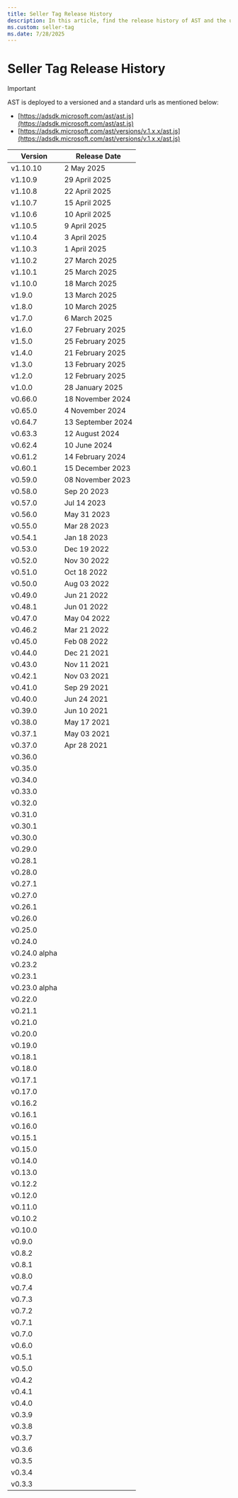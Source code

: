 ```yaml
---
title: Seller Tag Release History
description: In this article, find the release history of AST and the updates made for each release.
ms.custom: seller-tag
ms.date: 7/28/2025
---
```


# Seller Tag Release History

> [!Important]
> AST is deployed to a versioned and a standard urls as mentioned below:
> - [https://adsdk.microsoft.com/ast/ast.js](https://adsdk.microsoft.com/ast/ast.js)
> - [https://adsdk.microsoft.com/ast/versions/v.1.x.x/ast.js](https://adsdk.microsoft.com/ast/versions/v.1.x.x/ast.js)

| Version | Release Date |
| --- | --- |
| v1.10.10 | 2 May 2025 |
| v1.10.9 | 29 April 2025 |
| v1.10.8 | 22 April 2025 |
| v1.10.7 | 15 April 2025 |
| v1.10.6 | 10 April 2025 |
| v1.10.5 | 9 April 2025 |
| v1.10.4 | 3 April 2025 |
| v1.10.3 | 1 April 2025 |
| v1.10.2 | 27 March 2025 |
| v1.10.1 | 25 March 2025 |
| v1.10.0 | 18 March 2025 |
| v1.9.0 | 13 March 2025 |
| v1.8.0 | 10 March 2025 |
| v1.7.0 | 6 March 2025 |
| v1.6.0 | 27 February 2025 |
| v1.5.0 | 25 February 2025 |
| v1.4.0 | 21 February 2025 |
| v1.3.0 | 13 February 2025 |
| v1.2.0 | 12 February 2025 |
| v1.0.0 | 28 January 2025 |
| v0.66.0 | 18 November 2024 |
| v0.65.0 | 4 November 2024 |
| v0.64.7 | 13 September 2024 |
| v0.63.3 | 12 August 2024 |
| v0.62.4 | 10 June 2024 |
| v0.61.2 | 14 February 2024 |
| v0.60.1 | 15 December 2023 |
| v0.59.0 | 08 November 2023 |
| v0.58.0 | Sep 20 2023 |
| v0.57.0 | Jul 14 2023 |
| v0.56.0 | May 31 2023 |
| v0.55.0 | Mar 28 2023 |
| v0.54.1 | Jan 18 2023 |
| v0.53.0 | Dec 19 2022 |
| v0.52.0 | Nov 30 2022 |
| v0.51.0 | Oct 18 2022 |
| v0.50.0 | Aug 03 2022 |
| v0.49.0 | Jun 21 2022 |
| v0.48.1 | Jun 01 2022 |
| v0.47.0 | May 04 2022 |
| v0.46.2 | Mar 21 2022 |
| v0.45.0 | Feb 08 2022 |
| v0.44.0 | Dec 21 2021 |
| v0.43.0 | Nov 11 2021 |
| v0.42.1 | Nov 03 2021 |
| v0.41.0 | Sep 29 2021 |
| v0.40.0 | Jun 24 2021 |
| v0.39.0 | Jun 10 2021 |
| v0.38.0 | May 17 2021 |
| v0.37.1 | May 03 2021 |
| v0.37.0 | Apr 28 2021 |
| v0.36.0 |  |
| v0.35.0 |  |
| v0.34.0 |  |
| v0.33.0 |  |
| v0.32.0 |  |
| v0.31.0 |  |
| v0.30.1 |  |
| v0.30.0 |  |
| v0.29.0 |  |
| v0.28.1 |  |
| v0.28.0 |  |
| v0.27.1 |  |
| v0.27.0 |  |
| v0.26.1 |  |
| v0.26.0 |  |
| v0.25.0 |  |
| v0.24.0 |  |
| v0.24.0 alpha |  |
| v0.23.2 |  |
| v0.23.1 |  |
| v0.23.0 alpha |  |
| v0.22.0 |  |
| v0.21.1 |  |
| v0.21.0 |  |
| v0.20.0 |  |
| v0.19.0 |  |
| v0.18.1 |  |
| v0.18.0 |  |
| v0.17.1 |  |
| v0.17.0 |  |
| v0.16.2 |  |
| v0.16.1 |  |
| v0.16.0 |  |
| v0.15.1 |  |
| v0.15.0 |  |
| v0.14.0 |  |
| v0.13.0 |  |
| v0.12.2 |  |
| v0.12.0 |  |
| v0.11.0 |  |
| v0.10.2 |  |
| v0.10.0 |  |
| v0.9.0 |  |
| v0.8.2 |  |
| v0.8.1 |  |
| v0.8.0 |  |
| v0.7.4 |  |
| v0.7.3 |  |
| v0.7.2 |  |
| v0.7.1 |  |
| v0.7.0 |  |
| v0.6.0 |  |
| v0.5.1 |  |
| v0.5.0 |  |
| v0.4.2 |  |
| v0.4.1 |  |
| v0.4.0 |  |
| v0.3.9 |  |
| v0.3.8 |  |
| v0.3.7 |  |
| v0.3.6 |  |
| v0.3.5 |  |
| v0.3.4 |  |
| v0.3.3 |  |

